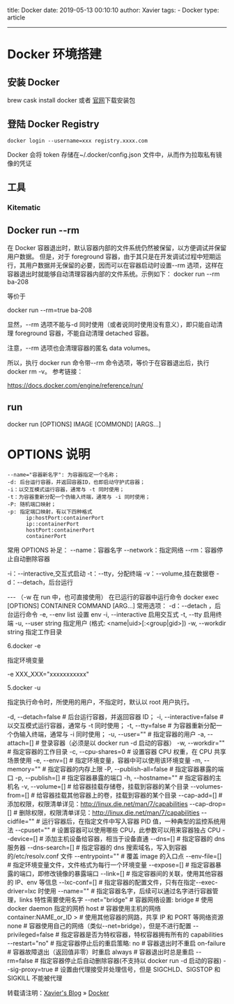 title: Docker
date: 2019-05-13 00:10:10
author: Xavier
tags: - Docker
type: article

---

# Docker 环境搭建

## 安装 Docker

brew cask install docker 或者 [官网](https://docs.docker.com/docker-for-mac/release-notes/)下载安装包

## 登陆 Docker Registry

```
docker login --username=xxx registry.xxxx.com
```

Docker 会将 token 存储在~/.docker/config.json 文件中，从而作为拉取私有镜像的凭证

## 工具

### Kitematic

## Docker run --rm

在 Docker 容器退出时，默认容器内部的文件系统仍然被保留，以方便调试并保留用户数据。
但是，对于 foreground 容器，由于其只是在开发调试过程中短期运行，其用户数据并无保留的必要，因而可以在容器启动时设置--rm 选项，这样在容器退出时就能够自动清理容器内部的文件系统。示例如下：
docker run --rm ba-208

等价于

docker run --rm=true ba-208

显然，--rm 选项不能与-d 同时使用（或者说同时使用没有意义），即只能自动清理 foreground 容器，不能自动清理 detached 容器。

注意，--rm 选项也会清理容器的匿名 data volumes。

所以，执行 docker run 命令带--rm 命令选项，等价于在容器退出后，执行 docker rm -v。
参考链接：

https://docs.docker.com/engine/reference/run/

## run

docker run [OPTIONS] IMAGE [COMMOND] [ARGS...]

# OPTIONS 说明

    --name="容器新名字": 为容器指定一个名称；
    -d: 后台运行容器，并返回容器ID，也即启动守护式容器；
    -i：以交互模式运行容器，通常与 -t 同时使用；
    -t：为容器重新分配一个伪输入终端，通常与 -i 同时使用；
    -P: 随机端口映射；
    -p: 指定端口映射，有以下四种格式
          ip:hostPort:containerPort
          ip::containerPort
          hostPort:containerPort
          containerPort

常用 OPTIONS 补足：
--name：容器名字
--network：指定网络
--rm：容器停止自动删除容器

-i：--interactive,交互式启动
-t：--tty，分配终端
-v：--volume,挂在数据卷
-d：--detach，后台运行

--- （-w 在 run 中，也可直接使用）
在已运行的容器中运行命令
docker exec [OPTIONS] CONTAINER COMMAND [ARG…]
常用选项：
-d：--detach ，后台运行命令
-e, --env list 设置 env
-i, --interactive 启用交互式
-t, --tty 启用终端
-u, --user string 指定用户 (格式: <name|uid>[:<group|gid>])
-w, --workdir string 指定工作目录

6.docker -e

指定环境变量

-e XXX_XXX="xxxxxxxxxxx"

5.docker -u

指定执行命令时，所使用的用户，不指定时，默认以 root 用户执行。

-d, --detach=false # 后台运行容器，并返回容器 ID；
-i, --interactive=false # 以交互模式运行容器，通常与 -t 同时使用；
-t, --tty=false # 为容器重新分配一个伪输入终端，通常与 -i 同时使用；
-u, --user="" # 指定容器的用户
-a, --attach=[] # 登录容器（必须是以 docker run -d 启动的容器）
-w, --workdir="" # 指定容器的工作目录
-c, --cpu-shares=0 # 设置容器 CPU 权重，在 CPU 共享场景使用
-e, --env=[] # 指定环境变量，容器中可以使用该环境变量
-m, --memory="" # 指定容器的内存上限
-P, --publish-all=false # 指定容器暴露的端口
-p, --publish=[] # 指定容器暴露的端口
-h, --hostname="" # 指定容器的主机名
-v, --volume=[] # 给容器挂载存储卷，挂载到容器的某个目录
--volumes-from=[] # 给容器挂载其他容器上的卷，挂载到容器的某个目录
--cap-add=[] # 添加权限，权限清单详见：http://linux.die.net/man/7/capabilities
--cap-drop=[] # 删除权限，权限清单详见：http://linux.die.net/man/7/capabilities
--cidfile="" # 运行容器后，在指定文件中写入容器 PID 值，一种典型的监控系统用法
--cpuset="" # 设置容器可以使用哪些 CPU，此参数可以用来容器独占 CPU
--device=[] # 添加主机设备给容器，相当于设备直通
--dns=[] # 指定容器的 dns 服务器
--dns-search=[] # 指定容器的 dns 搜索域名，写入到容器的/etc/resolv.conf 文件
--entrypoint="" # 覆盖 image 的入口点
--env-file=[] # 指定环境变量文件，文件格式为每行一个环境变量
--expose=[] # 指定容器暴露的端口，即修改镜像的暴露端口
--link=[] # 指定容器间的关联，使用其他容器的 IP、env 等信息
--lxc-conf=[] # 指定容器的配置文件，只有在指定--exec-driver=lxc 时使用
--name="" # 指定容器名字，后续可以通过名字进行容器管理，links 特性需要使用名字
--net="bridge" # 容器网络设置:
bridge # 使用 docker daemon 指定的网桥
host # 容器使用主机的网络
container:NAME_or_ID > # 使用其他容器的网路，共享 IP 和 PORT 等网络资源
none # 容器使用自己的网络（类似--net=bridge），但是不进行配置
--privileged=false # 指定容器是否为特权容器，特权容器拥有所有的 capabilities
--restart="no" # 指定容器停止后的重启策略:
no # 容器退出时不重启
on-failure # 容器故障退出（返回值非零）时重启
always # 容器退出时总是重启
--rm=false # 指定容器停止后自动删除容器(不支持以 docker run -d 启动的容器)
--sig-proxy=true # 设置由代理接受并处理信号，但是 SIGCHLD、SIGSTOP 和 SIGKILL 不能被代理

转载请注明：[Xavier's Blog](https://zsy-cn.github.io) » [Docker](https://zsy-cn.github.io/Docker.html/)
